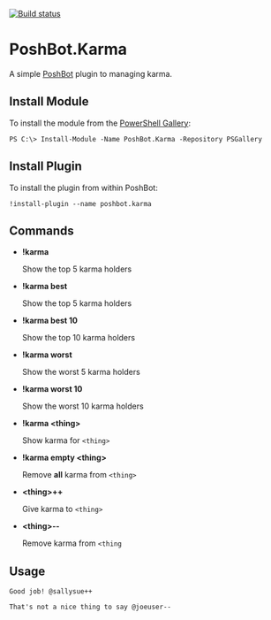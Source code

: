 [![Build status](https://ci.appveyor.com/api/projects/status/t6gwm860cyifajor?svg=true)](https://ci.appveyor.com/project/devblackops/poshbot-karma)

# PoshBot.Karma

A simple [PoshBot](https://github.com/poshbotio/PoshBot) plugin to managing karma.

## Install Module

To install the module from the [PowerShell Gallery](https://www.powershellgallery.com/):

```
PS C:\> Install-Module -Name PoshBot.Karma -Repository PSGallery
```

## Install Plugin

To install the plugin from within PoshBot:

```
!install-plugin --name poshbot.karma
```

## Commands

- **!karma**

  Show the top 5 karma holders

- **!karma best**

  Show the top 5 karma holders

- **!karma best 10**

  Show the top 10 karma holders

- **!karma worst**

  Show the worst 5 karma holders

- **!karma worst 10**

  Show the worst 10 karma holders

- **!karma \<thing>**

  Show karma for `<thing>`

- **!karma empty \<thing>**

  Remove **all** karma from `<thing>`

- **\<thing>++**

  Give karma to `<thing>`

- **\<thing>--**

  Remove karma from `<thing`

## Usage

```
Good job! @sallysue++
```

```
That's not a nice thing to say @joeuser--
```
